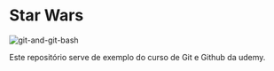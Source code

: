 # Star Wars

![git-and-git-bash](https://user-images.githubusercontent.com/80356863/131783031-1bf1fa4f-e774-40dc-81c6-0cf57ba7fddc.png)


Este repositório serve de exemplo do curso de Git e Github da udemy.
